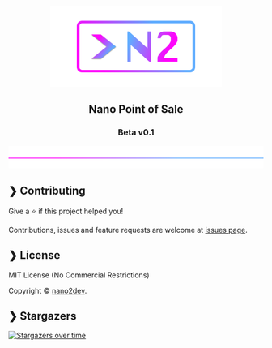 <p align="center">
  <img src="https://github.com/fwd/n2/raw/master/.github/banner.png" alt="Prompts" width="340" />
</p>

<h2 align="center">Nano Point of Sale</h2>

<h3 align="center">Beta v0.1</h3>

![line](https://github.com/fwd/n2/raw/master/.github/line.png)

## ❯ Contributing

Give a ⭐️ if this project helped you!

Contributions, issues and feature requests are welcome at [issues page](https://github.com/fwd/pos/issues).

## ❯ License

MIT License (No Commercial Restrictions)

Copyright © [nano2dev](https://twitter.com/nano2dev).

## ❯ Stargazers

[![Stargazers over time](https://starchart.cc/fwd/pos.svg)](https://github.com/fwd/pos)